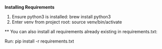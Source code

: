 **Installing Requirements**
1. Ensure python3 is installed: brew install python3
2. Enter venv from project root: source venv/bin/activate

** You can also install all requirements already existing in requirements.txt:

Run: pip install -r requirements.txt
